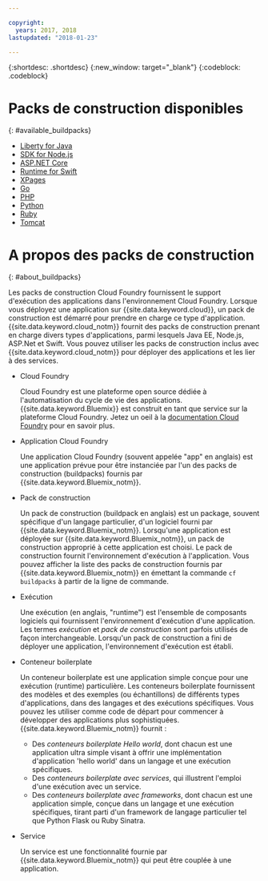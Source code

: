 ```yaml
---

copyright:
  years: 2017, 2018
lastupdated: "2018-01-23"

---
```


{:shortdesc: .shortdesc}
{:new_window: target="_blank"}
{:codeblock: .codeblock}

# Packs de construction disponibles
{: #available_buildpacks}

* [Liberty for Java](/docs/runtimes/liberty/getting-started.html)
* [SDK for Node.js](/docs/runtimes/nodejs/getting-started.html)
* [ASP.NET Core](/docs/runtimes/dotnet/getting-started.html)
* [Runtime for Swift](/docs/runtimes/nodejs/getting-started.html)
* [XPages](/docs/starters/xpages/index.html)
* [Go](/docs/runtimes/go/getting-started.html)
* [PHP](/docs/runtimes/php/getting-started.html)
* [Python](/docs/runtimes/python/getting-started.html)
* [Ruby](/docs/runtimes/ruby/getting-started.html)
* [Tomcat](/docs/runtimes/tomcat/getting-started.html)

# A propos des packs de construction
{: #about_buildpacks}

Les packs de construction Cloud Foundry fournissent le support d'exécution des applications dans
l'environnement Cloud Foundry.
Lorsque vous déployez une application sur {{site.data.keyword.cloud}}, un pack de construction est démarré pour prendre
en charge ce type d'application.
{{site.data.keyword.cloud_notm}} fournit des packs de construction prenant en charge divers types d'applications, parmi lesquels Java EE, Node.js, ASP.Net et Swift.
Vous pouvez utiliser les packs de construction inclus avec {{site.data.keyword.cloud_notm}} pour déployer des applications et les lier à des services.

*  Cloud Foundry

    Cloud Foundry est une plateforme open source dédiée à l'automatisation du cycle de vie des applications. {{site.data.keyword.Bluemix}} est construit en tant que service sur la plateforme Cloud Foundry. Jetez un oeil à la [documentation Cloud Foundry](https://www.cloudfoundry.org/learn/) pour en savoir plus.

*  Application Cloud Foundry

   Une application Cloud Foundry (souvent appelée "app" en anglais) est une application prévue pour être instanciée par l'un des packs de construction (buildpacks) fournis par {{site.data.keyword.Bluemix_notm}}.

*  Pack de construction

   Un pack de construction (buildpack en anglais) est un package, souvent spécifique d'un langage particulier, d'un logiciel fourni par {{site.data.keyword.Bluemix_notm}}. Lorsqu'une application est déployée sur {{site.data.keyword.Bluemix_notm}}, un pack de construction approprié à cette application est choisi. Le pack de construction fournit l'environnement d'exécution à l'application.  Vous pouvez afficher la liste des packs de construction fournis par {{site.data.keyword.Bluemix_notm}} en émettant la commande `cf buildpacks` à partir de la ligne de commande. 

*  Exécution

   Une exécution (en anglais, "runtime") est l'ensemble de composants logiciels qui fournissent l'environnement d'exécution d'une application. Les termes *exécution* et *pack de construction* sont parfois utilisés de façon interchangeable.  Lorsqu'un pack de construction a fini de déployer une application, l'environnement d'exécution est établi.

*  Conteneur boilerplate

   Un conteneur boilerplate est une application simple conçue pour une exécution (runtime) particulière.  Les conteneurs boilerplate fournissent des modèles et des exemples (ou échantillons) de différents types d'applications, dans des langages et des exécutions spécifiques.  Vous pouvez les utiliser comme code de départ pour commencer à développer des applications plus sophistiquées.  {{site.data.keyword.Bluemix_notm}} fournit :
   * Des *conteneurs boilerplate Hello world*, dont chacun est une application ultra simple visant à offrir une implémentation d'application 'hello world' dans un langage et une exécution spécifiques. 
   * Des *conteneurs boilerplate avec services*, qui illustrent l'emploi d'une exécution avec un service. 
   * Des *conteneurs boilerplate avec frameworks*, dont chacun est une application simple, conçue dans un langage et une exécution spécifiques, tirant parti d'un framework de langage particulier tel que Python Flask ou Ruby Sinatra.

*  Service

   Un service est une fonctionnalité fournie par {{site.data.keyword.Bluemix_notm}} qui peut être couplée à une application.
